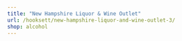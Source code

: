 ```yaml
---
title: "New Hampshire Liquor & Wine Outlet"
url: /hooksett/new-hampshire-liquor-and-wine-outlet-3/
shop: alcohol
---
```

